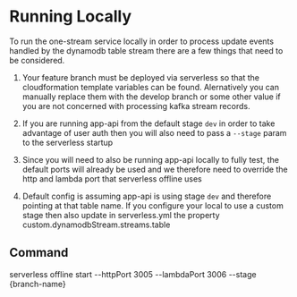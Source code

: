 # Running Locally

To run the one-stream service locally in order to process update events handled by the dynamodb table stream there are a few things that need to be considered.

1. Your feature branch must be deployed via serverless so that the cloudformation template variables can be found. Alernatively you can manually replace them with the develop branch or some other value if you are not concerned with processing kafka stream records.

2. If you are running app-api from the default stage `dev` in order to take advantage of user auth then you will also need to pass a `--stage` param to the serverless startup

3. Since you will need to also be running app-api locally to fully test, the default ports will already be used and we therefore need to override the http and lambda port that serverless offline uses

4. Default config is assuming app-api is using stage `dev` and therefore pointing at that table name. If you configure your local to use a custom stage then also update in serverless.yml the property custom.dynamodbStream.streams.table

## Command

serverless offline start --httpPort 3005 --lambdaPort 3006 --stage {branch-name}
